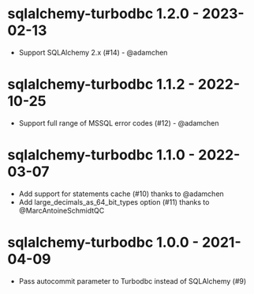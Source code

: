 # sqlalchemy-turbodbc 1.2.0 - 2023-02-13

- Support SQLAlchemy 2.x (#14) - @adamchen

# sqlalchemy-turbodbc 1.1.2 - 2022-10-25

- Support full range of MSSQL error codes (#12) - @adamchen

# sqlalchemy-turbodbc 1.1.0 - 2022-03-07

- Add support for statements cache (#10) thanks to @adamchen
- Add large_decimals_as_64_bit_types option (#11) thanks to @MarcAntoineSchmidtQC

# sqlalchemy-turbodbc 1.0.0 - 2021-04-09

- Pass autocommit parameter to Turbodbc instead of SQLAlchemy (#9)

